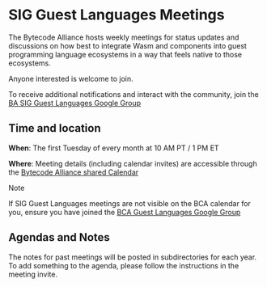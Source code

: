# SIG Guest Languages Meetings

The Bytecode Alliance hosts weekly meetings for status updates and discussions 
on how best to integrate Wasm and components into guest programming language ecosystems 
in a way that feels native to those ecosystems.

Anyone interested is welcome to join.

To receive additional notifications and interact with the community, join the [BA SIG Guest Languages Google Group][bca-google-group]

[bca-google-group]: https://groups.google.com/g/ba-sig-guest-languages

## Time and location

**When**: The first Tuesday of every month at 10 AM PT / 1 PM ET

**Where**: Meeting details (including calendar invites) are accessible through the [Bytecode Alliance shared Calendar][bca-cal]

> [!NOTE]
> If SIG Guest Languages meetings are not visible on the BCA calendar for you, ensure you have joined the [BCA Guest Languages Google Group][bca-google-group]

[bca-cal]: https://calendar.google.com/calendar/u/0/embed?src=events@bytecodealliance.org

## Agendas and Notes
The notes for past meetings will be posted in subdirectories for each year.
To add something to the agenda, please follow the instructions in the meeting invite.
